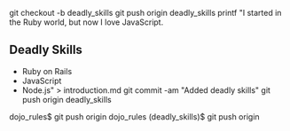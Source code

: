 git checkout -b deadly_skills
git push origin deadly_skills
printf "I started in the Ruby world, but now I love JavaScript.

## Deadly Skills

* Ruby on Rails
* JavaScript
* Node.js" > introduction.md
git commit -am "Added deadly skills"
git push origin deadly_skills

dojo_rules$ git push origin
dojo_rules (deadly_skills)$ git push origin
